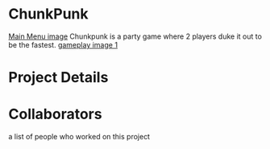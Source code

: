 # ChunkPunk
[Main Menu image](ReadMeImages/MainMenu.png)
Chunkpunk is a party game where 2 players duke it out to be the fastest.
[gameplay image 1](ReadMeImages/Gameplay1.png)

# Project Details

# Collaborators
a list of people who worked on this project